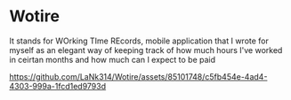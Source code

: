 # Wotire
It stands for WOrking TIme REcords, mobile application that I wrote for myself as an elegant way of keeping track of how much hours I've worked in ceirtan months and how much can I expect to be paid



https://github.com/LaNk314/Wotire/assets/85101748/c5fb454e-4ad4-4303-999a-1fcd1ed9793d






